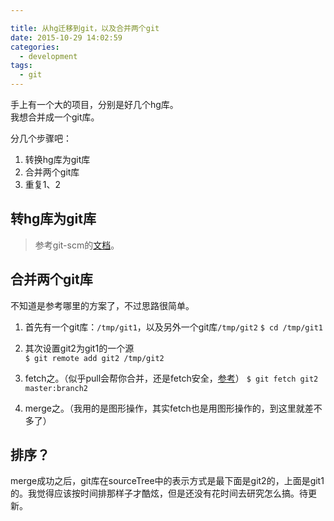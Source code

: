 ```yaml
---

title: 从hg迁移到git，以及合并两个git
date: 2015-10-29 14:02:59
categories: 
  - development
tags: 
  - git
---
```


手上有一个大的项目，分别是好几个hg库。  
我想合并成一个git库。  
<!-- more -->

分几个步骤吧：  

1. 转换hg库为git库  
2. 合并两个git库
3. 重复1、2

## 转hg库为git库
 > 参考git-scm的[文档](https://git-scm.com/book/zh/v2/Git-%E4%B8%8E%E5%85%B6%E4%BB%96%E7%B3%BB%E7%BB%9F-%E8%BF%81%E7%A7%BB%E5%88%B0-Git#Mercurial)。  


## 合并两个git库
不知道是参考哪里的方案了，不过思路很简单。  

1. 首先有一个git库：`/tmp/git1`，以及另外一个git库`/tmp/git2`
  `$ cd /tmp/git1  `

2. 其次设置git2为git1的一个源  
  `$ git remote add git2 /tmp/git2`

3. fetch之。（似乎pull会帮你合并，还是fetch安全，[参考](http://longair.net/blog/2009/04/16/git-fetch-and-merge/)）
  `$ git fetch git2 master:branch2  `

4. merge之。（我用的是图形操作，其实fetch也是用图形操作的，到这里就差不多了）

## 排序？
merge成功之后，git库在sourceTree中的表示方式是最下面是git2的，上面是git1的。我觉得应该按时间排那样子才酷炫，但是还没有花时间去研究怎么搞。待更新。
